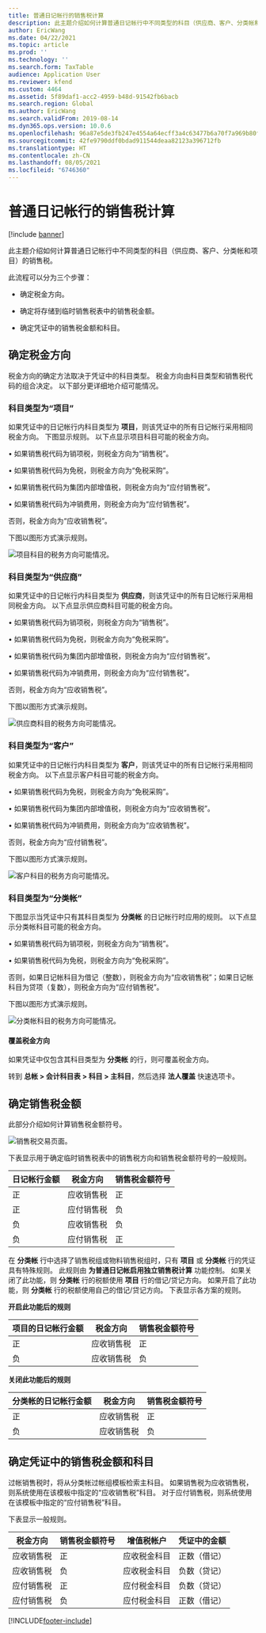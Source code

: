 ```yaml
---
title: 普通日记帐行的销售税计算
description: 此主题介绍如何计算普通日记帐行中不同类型的科目（供应商、客户、分类帐和项目）的销售税。
author: EricWang
ms.date: 04/22/2021
ms.topic: article
ms.prod: ''
ms.technology: ''
ms.search.form: TaxTable
audience: Application User
ms.reviewer: kfend
ms.custom: 4464
ms.assetid: 5f89daf1-acc2-4959-b48d-91542fb6bacb
ms.search.region: Global
ms.author: EricWang
ms.search.validFrom: 2019-08-14
ms.dyn365.ops.version: 10.0.6
ms.openlocfilehash: 96a87e5de3fb247e4554a64ecff3a4c63477b6a70f7a969b80f538601cda08bb
ms.sourcegitcommit: 42fe9790ddf0bdad911544deaa82123a396712fb
ms.translationtype: HT
ms.contentlocale: zh-CN
ms.lasthandoff: 08/05/2021
ms.locfileid: "6746360"
---
```

# <a name="sales-tax-calculation-on-general-journal-lines"></a>普通日记帐行的销售税计算
[!include [banner](../includes/banner.md)]

此主题介绍如何计算普通日记帐行中不同类型的科目（供应商、客户、分类帐和项目）的销售税。

此流程可以分为三个步骤：

- 确定税金方向。

- 确定将存储到临时销售税表中的销售税金额。

- 确定凭证中的销售税金额和科目。

## <a name="determine-the-sales-tax-direction"></a>确定税金方向

税金方向的确定方法取决于凭证中的科目类型。 税金方向由科目类型和销售税代码的组合决定。 以下部分更详细地介绍可能情况。 

### <a name="account-type-is-project"></a>科目类型为“项目”

如果凭证中的日记帐行内科目类型为 **项目**，则该凭证中的所有日记帐行采用相同税金方向。 下图显示规则。 以下点显示项目科目可能的税金方向。

•   如果销售税代码为销项税，则税金方向为“销售税”。

•   如果销售税代码为免税，则税金方向为“免税采购”。

•   如果销售税代码为集团内部增值税，则税金方向为“应付销售税”。

•   如果销售税代码为冲销费用，则税金方向为“应付销售税”。

否则，税金方向为“应收销售税”。

下图以图形方式演示规则。

![项目科目的税务方向可能情况。](media/Sales-Tax-Direction-Vendor.jpg)

### <a name="account-type-is-vendor"></a>科目类型为“供应商”

如果凭证中的日记帐行内科目类型为 **供应商**，则该凭证中的所有日记帐行采用相同税金方向。 以下点显示供应商科目可能的税金方向。 

•   如果销售税代码为销项税，则税金方向为“销售税”。

•   如果销售税代码为免税，则税金方向为“免税采购”。

•   如果销售税代码为集团内部增值税，则税金方向为“应付销售税”。

•   如果销售税代码为冲销费用，则税金方向为“应付销售税”。

否则，税金方向为“应收销售税”。

下图以图形方式演示规则。

![供应商科目的税务方向可能情况。](media/Sales-Tax-Direction-Vendor.jpg)

### <a name="account-type-is-customer"></a>科目类型为“客户”

如果凭证中的日记帐行内科目类型为 **客户**，则该凭证中的所有日记帐行采用相同税金方向。 以下点显示客户科目可能的税金方向。

•   如果销售税代码为免税，则税金方向为“免税采购”。

•   如果销售税代码为集团内部增值税，则税金方向为“应收销售税”。

•   如果销售税代码为冲销费用，则税金方向为“应收销售税”。

否则，税金方向为“应付销售税”。

下图以图形方式演示规则。

![客户科目的税务方向可能情况。](media/Sales-Tax-Direction-Customer.jpg)

### <a name="account-type-is-ledger"></a>科目类型为“分类帐”

下图显示当凭证中只有其科目类型为 **分类帐** 的日记帐行时应用的规则。 以下点显示分类帐科目可能的税金方向。

•   如果销售税代码为销项税，则税金方向为“销售税”。

•   如果销售税代码为免税，则税金方向为“免税采购”。

否则，如果日记帐科目为借记（整数），则税金方向为“应收销售税”；如果日记帐科目为贷项（复数），则税金方向为“应付销售税”。

下图以图形方式演示规则。

![分类帐科目的税务方向可能情况。](media/Sales-Tax-Direction-Ledger.jpg)

#### <a name="override-the-sales-tax-direction"></a>覆盖税金方向

如果凭证中仅包含其科目类型为 **分类帐** 的行，则可覆盖税金方向。

转到 **总帐 \> 会计科目表 \> 科目 \> 主科目**，然后选择 **法人覆盖** 快速选项卡。

## <a name="determine-the-sales-tax-amount"></a>确定销售税金额

此部分介绍如何计算销售税金额符号。

![销售税交易页面。](media/sales-tax-amount-sign.jpg)

下表显示用于确定临时销售税表中的销售税方向和销售税金额符号的一般规则。

| 日记帐行金额 | 税金方向  | 销售税金额符号 |
|---------------------|----------------------|-----------------------|
| 正            | 应收销售税 | 正              |
| 正            | 应付销售税    | 负              |
| 负            | 应收销售税 | 负              |
| 负            | 应付销售税    | 正              |

在 **分类帐** 行中选择了销售税组或物料销售税组时，只有 **项目** 或 **分类帐** 行的凭证具有特殊规则。 此规则由 **为普通日记帐启用独立销售税计算** 功能控制。 如果关闭了此功能，则 **分类帐** 行的税额使用 **项目** 行的借记/贷记方向。 如果开启了此功能，则 **分类帐** 行的税额使用自己的借记/贷记方向。 下表显示各方案的规则。 

**开启此功能后的规则**

| 项目的日记帐行金额 | 税金方向  | 销售税金额符号 |
|--------------------------------|----------------------|-----------------------|
| 正                       | 应收销售税 | 正              |
| 负                       | 应收销售税 | 负              |

**关闭此功能后的规则**

| 分类帐的日记帐行金额  | 税金方向  | 销售税金额符号 |
|--------------------------------|----------------------|-----------------------|
| 正                       | 应收销售税 | 正              |
| 负                       | 应收销售税 | 负              |

## <a name="determine-the-sales-tax-amount-and-account-on-the-voucher"></a>确定凭证中的销售税金额和科目

过帐销售税时，将从分类帐过帐组模板检索主科目。 如果销售税为应收销售税，则系统使用在该模板中指定的“应收销售税”科目。 对于应付销售税，则系统使用在该模板中指定的“应付销售税”科目。

下表显示一般规则。

| 税金方向  | 销售税金额符号 | 增值税帐户      | 凭证中的金额 |
|----------------------|-----------------------|------------------------|-------------------|
| 应收销售税 | 正              | 应收税金科目 | 正数（借记）  |
| 应收销售税 | 负              | 应收税金科目 | 负数（贷记）  |
| 应付销售税    | 正              | 应付税金科目    | 负数（贷记）  |
| 应付销售税    | 负              | 应付税金科目    | 正数（借记）  |


[!INCLUDE[footer-include](../../includes/footer-banner.md)]
